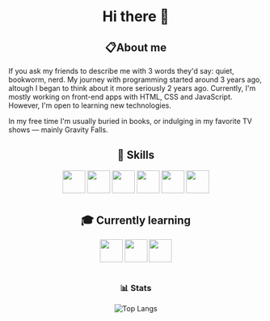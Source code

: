<div align="center">

# Hi there 👋

## 📋About me

<p align="left"> 
If you ask my friends to describe me with 3 words they'd say: quiet, bookworm, nerd.
 My journey with programming started around 3 years ago, altough I began to think about it more seriously 2 years ago. Currently, I'm mostly working on front-end apps with HTML, CSS and JavaScript. However, I'm open to learning new technologies.
</p>

<p align="left"> 
In my free time I'm usually buried in books, or indulging in my favorite TV shows — mainly Gravity Falls.
</p>

## 💼 Skills

<img align="center" width="45px" src="https://cdn.jsdelivr.net/gh/devicons/devicon/icons/html5/html5-original.svg" />
<img align="center" width="45px" src="https://cdn.jsdelivr.net/gh/devicons/devicon/icons/css3/css3-original.svg" />
<img align="center" width="45px" src="https://cdn.jsdelivr.net/gh/devicons/devicon/icons/javascript/javascript-original.svg" />
<img align="center" width="45px" src="https://cdn.jsdelivr.net/gh/devicons/devicon/icons/python/python-original.svg" />
<img align="center" width="45px" src="https://cdn.jsdelivr.net/gh/devicons/devicon/icons/php/php-original.svg" />
<img align="center" width="45px" src="https://cdn.jsdelivr.net/gh/devicons/devicon/icons/mysql/mysql-original.svg" />
<br />

#

## 🎓 Currently learning

<img align="center" width="45px" src="https://cdn.jsdelivr.net/gh/devicons/devicon/icons/go/go-original-wordmark.svg" />
<img align="center" width="45px" src="https://cdn.jsdelivr.net/gh/devicons/devicon/icons/bash/bash-original.svg" />
<img align="center" width="45px" src="https://cdn.jsdelivr.net/gh/devicons/devicon/icons/react/react-original.svg" />
<br />

#

### 📊 Stats
![Top Langs](https://github-readme-stats.vercel.app/api/top-langs/?username=radeqq007&layout=compact&theme=github_dark)


</div>
